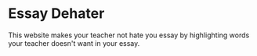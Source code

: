# Essay Dehater
This website makes your teacher not hate you essay by highlighting words your teacher doesn't want in your essay.